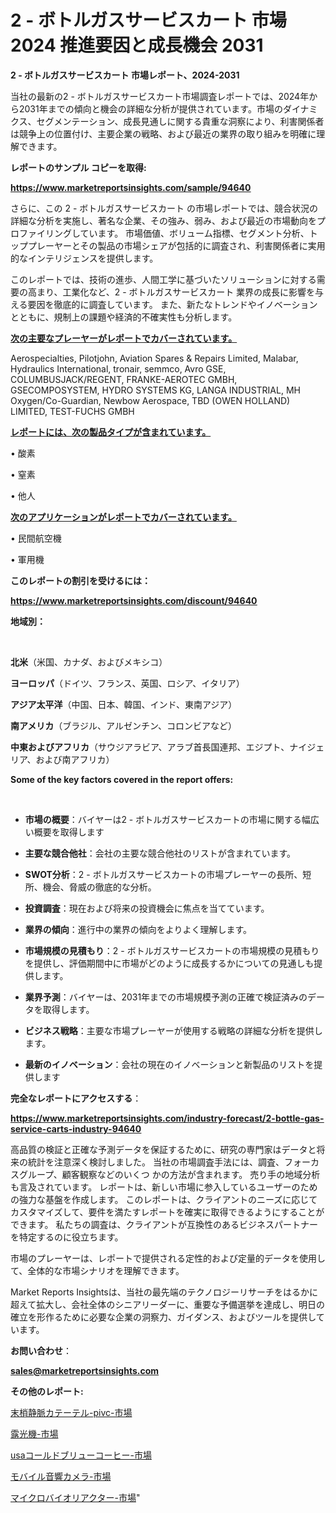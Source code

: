 # 2 - ボトルガスサービスカート 市場 2024 推進要因と成長機会 2031

<strong>2 - ボトルガスサービスカート 市場レポート、2024-2031</strong>

当社の最新の2 - ボトルガスサービスカート市場調査レポートでは、2024年から2031年までの傾向と機会の詳細な分析が提供されています。市場のダイナミクス、セグメンテーション、成長見通しに関する貴重な洞察により、利害関係者は競争上の位置付け、主要企業の戦略、および最近の業界の取り組みを明確に理解できます。



<strong>レポートのサンプル コピーを取得:</strong> <a href=https://www.marketreportsinsights.com/sample/94640>

<strong><u>https://www.marketreportsinsights.com/sample/94640</u></strong></a>

さらに、この 2 - ボトルガスサービスカート の市場レポートでは、競合状況の詳細な分析を実施し、著名な企業、その強み、弱み、および最近の市場動向をプロファイリングしています。 市場価値、ボリューム指標、セグメント分析、トッププレーヤーとその製品の市場シェアが包括的に調査され、利害関係者に実用的なインテリジェンスを提供します。

このレポートでは、技術の進歩、人間工学に基づいたソリューションに対する需要の高まり、工業化など、2 - ボトルガスサービスカート 業界の成長に影響を与える要因を徹底的に調査しています。 また、新たなトレンドやイノベーションとともに、規制上の課題や経済的不確実性も分析します。



<strong><u>次の主要なプレーヤーがレポートでカバーされています。</u></strong>

Aerospecialties, Pilotjohn, Aviation Spares & Repairs Limited, Malabar, Hydraulics International, tronair, semmco, Avro GSE, COLUMBUSJACK/REGENT, FRANKE-AEROTEC GMBH, GSECOMPOSYSTEM, HYDRO SYSTEMS KG, LANGA INDUSTRIAL, MH Oxygen/Co-Guardian, Newbow Aerospace, TBD (OWEN HOLLAND) LIMITED, TEST-FUCHS GMBH



<strong><u><b>レポートには、次の製品タイプが含まれています。</b></u></strong>

• 酸素

• 窒素

• 他人



<strong><u><b>次のアプリケーションがレポートでカバーされています。</b></u></strong>

• 民間航空機

• 軍用機



<strong><b>このレポートの割引を受けるには：</b></strong>

<a href=https://www.marketreportsinsights.com/discount/94640>

<strong><u>https://www.marketreportsinsights.com/discount/94640</u></strong></a>



<strong>地域別：</strong>

<strong> </strong>



<strong>北米</strong>（米国、カナダ、およびメキシコ）



<strong>ヨーロッパ</strong>（ドイツ、フランス、英国、ロシア、イタリア）



<strong>アジア太平洋</strong>（中国、日本、韓国、インド、東南アジア）



<strong>南アメリカ</strong>（ブラジル、アルゼンチン、コロンビアなど）



<strong>中東およびアフリカ</strong>（サウジアラビア、アラブ首長国連邦、エジプト、ナイジェリア、および南アフリカ）



<strong>Some of the key factors covered in the report offers:</strong>

<strong> </strong>
<ul>
  <li>

<strong>市場の概要</strong>：バイヤーは2 - ボトルガスサービスカートの市場に関する幅広い概要を取得します</li>
  <li>

<strong>主要な競合他社</strong>：会社の主要な競合他社のリストが含まれています。</li>
  <li>

<strong>SWOT分析</strong>：2 - ボトルガスサービスカートの市場プレーヤーの長所、短所、機会、脅威の徹底的な分析。</li>
  <li>

<strong>投資調査</strong>：現在および将来の投資機会に焦点を当てています。</li>
  <li>

<strong>業界の傾向</strong>：進行中の業界の傾向をよりよく理解します。</li>
  <li>

<strong>市場規模の見積もり</strong>：2 - ボトルガスサービスカートの市場規模の見積もり を提供し、評価期間中に市場がどのように成長するかについての見通しも提供します。</li>
  <li>

<strong>業界予測</strong>：バイヤーは、2031年までの市場規模予測の正確で検証済みのデータを取得します。</li>
  <li>

<strong>ビジネス戦略</strong>：主要な市場プレーヤーが使用する戦略の詳細な分析を提供します。</li>
  <li>

<strong>最新のイノベーション</strong>：会社の現在のイノベーションと新製品のリストを提供します</li>
</ul>


<strong>完全なレポートにアクセスする</strong>：

<a href=https://www.marketreportsinsights.com/industry-forecast/2-bottle-gas-service-carts-industry-94640>

<strong><u>https://www.marketreportsinsights.com/industry-forecast/2-bottle-gas-service-carts-industry-94640</u></strong></a>

高品質の検証と正確な予測データを保証するために、研究の専門家はデータと将来の統計を注意深く検討しました。 当社の市場調査手法には、調査、フォーカスグループ、顧客観察などのいくつ かの方法が含まれます。 売り手の地域分析も言及されています。 レポートは、新しい市場に参入しているユーザーのための強力な基盤を作成します。 このレポートは、クライアントのニーズに応じてカスタマイズして、要件を満たすレポートを確実に取得できるようにすることができます。 私たちの調査は、クライアントが互換性のあるビジネスパートナーを特定するのに役立ちます。

市場のプレーヤーは、レポートで提供される定性的および定量的データを使用して、全体的な市場シナリオを理解できます。

Market Reports Insightsは、当社の最先端のテクノロジーリサーチをはるかに超えて拡大し、会社全体のシニアリーダーに、重要な予備選挙を達成し、明日の確立を形作るために必要な企業の洞察力、ガイダンス、およびツールを提供しています。



<strong><b>お問い合わせ</b></strong>：

<a href=mailto:sales@marketreportsinsights.com>

<strong><u>sales@marketreportsinsights.com</u></strong></a>



<strong>その他のレポート:</strong>

<a href=https://www.linkedin.com/pulse/末梢静脈カテーテル-pivc-市場-2023-総利益と主要ベンダー-2030-market-tribunal-hx2rf/>末梢静脈カテーテル-pivc-市場</a>

<a href=https://www.linkedin.com/pulse/露光機-市場-2030-年までの需要に焦点を当てた-2023-年調査レポート-pr-news-hub-lfrsf/>露光機-市場</a>

<a href=https://www.linkedin.com/pulse/usaコールドブリューコーヒー-市場-2023-収益と成長ドライバー-2030-pr-news-hub-sdcsf/>usaコールドブリューコーヒー-市場</a>

<a href=https://www.linkedin.com/pulse/モバイル音響カメラ-市場-2023-最新の-cagr-および成長分析-2030-pr-news-hub-v27of/>モバイル音響カメラ-市場</a>

<a href=https://www.linkedin.com/pulse/マイクロバイオリアクター-市場-2023-年のダイナミクスとビジネストレンド-oococ/>マイクロバイオリアクター-市場</a>"
